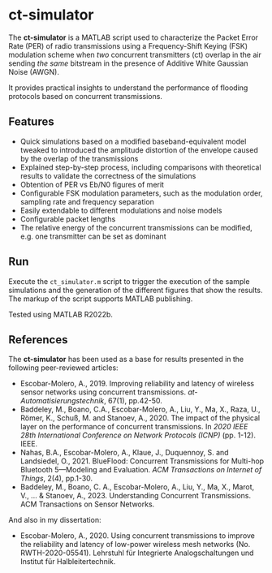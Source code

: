 # ct-simulator

The **ct-simulator** is a MATLAB script used to characterize the Packet Error Rate (PER) of radio transmissions using a Frequency-Shift Keying (FSK) modulation scheme when *two* concurrent transmitters (ct) overlap in the air sending *the same* bitstream in the presence of Additive White Gaussian Noise (AWGN). 

It provides practical insights to understand the performance of flooding protocols based on concurrent transmissions.


## Features

- Quick simulations based on a modified baseband-equivalent model tweaked to introduced the amplitude distortion of the envelope caused by the overlap of the transmissions
- Explained step-by-step process, including comparisons with theoretical results to validate the correctness of the simulations
- Obtention of PER vs Eb/N0 figures of merit
- Configurable FSK modulation parameters, such as the modulation order, sampling rate and frequency separation
- Easily extendable to different modulations and noise models
- Configurable packet lengths
- The relative energy of the concurrent transmissions can be modified, e.g. one transmitter can be set as dominant


## Run

Execute the `ct_simulator.m` script to trigger the execution of the sample simulations and the generation of the different figures that show the results. The markup of the script supports MATLAB publishing.

Tested using MATLAB R2022b.


## References

The **ct-simulator** has been used as a base for results presented in the following peer-reviewed articles:

- Escobar-Molero, A., 2019. Improving reliability and latency of wireless sensor networks using concurrent transmissions. *at-Automatisierungstechnik*, 67(1), pp.42-50.
- Baddeley, M., Boano, C.A., Escobar-Molero, A., Liu, Y., Ma, X., Raza, U., Römer, K., Schuß, M. and Stanoev, A., 2020. The impact of the physical layer on the performance of concurrent transmissions. In *2020 IEEE 28th International Conference on Network Protocols (ICNP)* (pp. 1-12). IEEE.
- Nahas, B.A., Escobar-Molero, A., Klaue, J., Duquennoy, S. and Landsiedel, O., 2021. BlueFlood: Concurrent Transmissions for Multi-hop Bluetooth 5—Modeling and Evaluation. *ACM Transactions on Internet of Things*, 2(4), pp.1-30.
- Baddeley, M., Boano, C. A., Escobar-Molero, A., Liu, Y., Ma, X., Marot, V., ... & Stanoev, A., 2023. Understanding Concurrent Transmissions. ACM Transactions on Sensor Networks.

And also in my dissertation:

- Escobar-Molero, A., 2020. Using concurrent transmissions to improve the reliability and latency of low-power wireless mesh networks (No. RWTH-2020-05541). Lehrstuhl für Integrierte Analogschaltungen und Institut für Halbleitertechnik.
